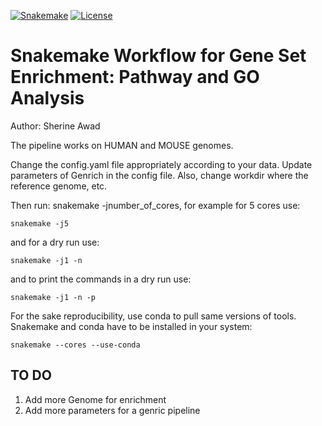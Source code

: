 [![Snakemake](https://img.shields.io/badge/snakemake-≥6.0.2-brightgreen.svg)](https://snakemake.github.io)
[![License](https://img.shields.io/badge/License-BSD_3--Clause-blue.svg)](https://opensource.org/licenses/BSD-3-Clause)


Snakemake Workflow for Gene Set Enrichment: Pathway and GO Analysis   
=================================================================================

Author: Sherine Awad 

The pipeline works on HUMAN and MOUSE genomes. 

Change the config.yaml file appropriately according to your data. 
Update parameters of Genrich in the config file. Also, change workdir where the reference genome,  etc.



Then run: snakemake -jnumber_of_cores, for example for 5 cores use:

    snakemake -j5 

and for a dry run use: 

    snakemake -j1 -n 


and to print the commands in a dry run use:

    snakemake -j1 -n -p 

For the sake reproducibility, use conda to pull same versions of tools. Snakemake and conda have to be installed in your system:

    snakemake --cores --use-conda


## TO DO 

1. Add more Genome for enrichment 
2. Add more parameters for a genric pipeline 



